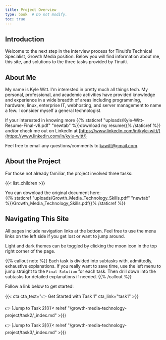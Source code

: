 ```yaml
---
title: Project Overview
type: book  # Do not modify.
toc: true
---
```


## Introduction

Welcome to the next step in the interview process for Tinuiti’s Technical Specialist, Growth Media position. Below you
will find information about me, this site, and solutions to the three tasks provided by Tinuiti.  

## About Me

My name is Kyle Witt. I'm interested in pretty much all things tech. My personal, professional, and academic activities have provided knowledge and experience in a wide breadth of areas including programming, hardware, linux, enterprise IT, webhosting, and server management to name a few. I consider myself a general technologist. 

If your interested in knowing more {{% staticref "uploads/Kyle-Witt-Resume-Final-v8.pdf" "newtab" %}}download my resume{{% /staticref %}} and/or check me out on LinkedIn at [https://www.linkedin.com/in/kyle-witt/](https://www.linkedin.com/in/kyle-witt/)

Feel free to email any questions/comments to <a href="mailto:kawitt@gmail.com">kawitt@gmail.com</a>.

## About the Project

For those not already familiar, the project involved three tasks:

{{< list_children >}}

You can download the original document here:  
{{% staticref "uploads/Growth_Media_Technology_Skills.pdf" "newtab" %}}Growth_Media_Technology_Skills.pdf{{% /staticref %}}

## Navigating This Site

All pages include navigation links at the bottom. Feel free to use the menu links on the left side if you get lost or want to jump around. 

Light and dark themes can be toggled by clicking the moon icon in the top right corner of the page.

{{% callout note %}}
Each task is divided into subtasks with, admittedly, exhaustive explanations. If you really want to save time, use the left menu to jump straight to the `Final Solution` for each task. Then drill down into the subtasks for detailed explanations if needed.
{{% /callout %}}

Follow a link below to get started:

{{< cta cta_text="👉 Get Started with Task 1" cta_link="task1" >}}

:point_right: [Jump to Task 2]({{< relref "/growth-media-technology-project/task2/_index.md" >}})  

:point_right: [Jump to Task 3]({{< relref "/growth-media-technology-project/task3/_index.md" >}})
